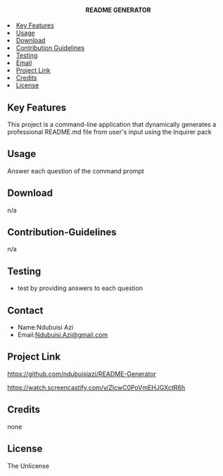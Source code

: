 
  <h4 align="center">README GENERATOR</h4>
 <p align="center">
  <li><a href="#key-features">Key Features</a> </li>
  <li><a href="#Usage">Usage</a> </li>
  <li><a href="#Download">Download</a> </li>
  <li><a href="#Contribution-Guidelines">Contribution Guidelines</a> </li>
  <li><a href="#Testing">Testing</a> </li>
  <li><a href="#Email">Email</a> </li>
  <li><a href="#Project-Link">Project Link</a> </li>
  <li><a href="#Credits">Credits</a></li>
  <LI><a href="#License">License</a> </li>
  </p>

  ## Key Features
  This project is a command-line application that dynamically generates a professional README.md file from  user's input using the Inquirer pack
 
  ## Usage
  Answer each question of the command prompt  
 
  ## Download
  n/a
 
  ## Contribution-Guidelines
  n/a
 
  ## Testing
  - test by providing answers to each question
 
  ## Contact
  - Name:Ndubuisi Azi
  - Email:Ndubuisi.Azi@gmail.com
  
  ## Project Link
  https://github.com/ndubuisiazi/README-Generator
  
  https://watch.screencastify.com/v/ZlcwC0PoVmEHJGXctR6h
  
  ## Credits
  none
  
  ## License
  The Unlicense
